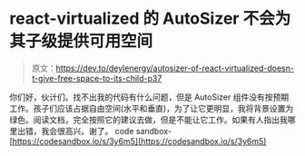 # react-virtualized 的 AutoSizer 不会为其子级提供可用空间

> 原文：<https://dev.to/deylenergy/autosizer-of-react-virtualized-doesn-t-give-free-space-to-its-child-p37>

你们好，伙计们。找不出我的代码有什么问题，但是 AutoSizer 组件没有按预期工作。孩子们应该占据自由空间(水平和垂直)，为了让它更明显，我将背景设置为绿色。阅读文档，完全按照它的建议去做，但是不能让它工作。如果有人指出我哪里出错，我会很高兴。谢了。
code sandbox-[https://codesandbox.io/s/3y6m5](https://codesandbox.io/s/3y6m5)